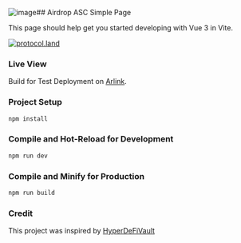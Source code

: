 ![image](https://github.com/user-attachments/assets/f92d6569-a1e0-4b31-a00c-89aa7eb8d8c7)## Airdrop ASC Simple Page

This page should help get you started developing with Vue 3 in Vite.

[![protocol.land](https://arweave.net/eZp8gOeR8Yl_cyH9jJToaCrt2He1PHr0pR4o-mHbEcY)](https://protocol.land/#/repository/<becc9a45-f339-46bc-9593-0b02c29ce25a>)

### Live View

Build for Test Deployment on [Arlink](https://arlink.arweave.net).

### Project Setup

```sh
npm install
```

### Compile and Hot-Reload for Development

```sh
npm run dev
```

### Compile and Minify for Production

```sh
npm run build
```

### Credit

This project was inspired by [HyperDeFiVault](https://protocol.land/#/repository/89a647b1-6404-4b41-8b36-87025a4599c4) 
